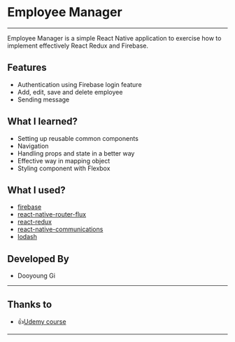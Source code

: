 # Employee Manager
-----

Employee Manager is a simple React Native application to exercise how to implement effectively React Redux and Firebase.

Features
-----
* Authentication using Firebase login feature
* Add, edit, save and delete employee
* Sending message

What I learned?
-----
- Setting up reusable common components
- Navigation
- Handling props and state in a better way
- Effective way in mapping object
- Styling component with Flexbox

What I used?
----
- [firebase](https://www.npmjs.com/package/firebase)
- [react-native-router-flux](https://www.npmjs.com/package/react-native-router-flux)
- [react-redux](https://www.npmjs.com/package/react-redux)
- [react-native-communications](https://www.npmjs.com/package/react-native-communications)
- [lodash](https://www.npmjs.com/package/lodash)


Developed By
-----
* Dooyoung Gi

***

Thanks to
-----
* :+1:[Udemy course](https://www.udemy.com/the-complete-react-native-and-redux-course/learn/v4/overview)

***
